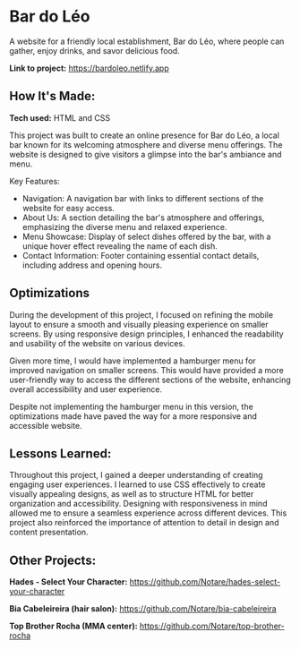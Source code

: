 # Bar do Léo

A website for a friendly local establishment, Bar do Léo, where people can gather, enjoy drinks, and savor delicious food.

**Link to project:** https://bardoleo.netlify.app

## How It's Made:

**Tech used:** HTML and CSS

This project was built to create an online presence for Bar do Léo, a local bar known for its welcoming atmosphere and diverse menu offerings. The website is designed to give visitors a glimpse into the bar's ambiance and menu.

Key Features:

- Navigation: A navigation bar with links to different sections of the website for easy access.
- About Us: A section detailing the bar's atmosphere and offerings, emphasizing the diverse menu and relaxed experience.
- Menu Showcase: Display of select dishes offered by the bar, with a unique hover effect revealing the name of each dish.
- Contact Information: Footer containing essential contact details, including address and opening hours.

## Optimizations

During the development of this project, I focused on refining the mobile layout to ensure a smooth and visually pleasing experience on smaller screens. By using responsive design principles, I enhanced the readability and usability of the website on various devices.

Given more time, I would have implemented a hamburger menu for improved navigation on smaller screens. This would have provided a more user-friendly way to access the different sections of the website, enhancing overall accessibility and user experience.

Despite not implementing the hamburger menu in this version, the optimizations made have paved the way for a more responsive and accessible website.

## Lessons Learned:

Throughout this project, I gained a deeper understanding of creating engaging user experiences. I learned to use CSS effectively to create visually appealing designs, as well as to structure HTML for better organization and accessibility. Designing with responsiveness in mind allowed me to ensure a seamless experience across different devices. This project also reinforced the importance of attention to detail in design and content presentation.

## Other Projects:

**Hades - Select Your Character:** https://github.com/Notare/hades-select-your-character

**Bia Cabeleireira (hair salon):** https://github.com/Notare/bia-cabeleireira

**Top Brother Rocha (MMA center):** https://github.com/Notare/top-brother-rocha

